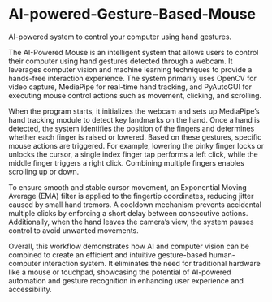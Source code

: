 # AI-powered-Gesture-Based-Mouse
AI-powered system to control your computer using hand gestures.
<p>The AI-Powered Mouse is an intelligent system that allows users to control their computer using hand gestures detected through a webcam. It leverages computer vision and machine learning techniques to provide a hands-free interaction experience. The system primarily uses OpenCV for video capture, MediaPipe for real-time hand tracking, and PyAutoGUI for executing mouse control actions such as movement, clicking, and scrolling.

When the program starts, it initializes the webcam and sets up MediaPipe’s hand tracking module to detect key landmarks on the hand. Once a hand is detected, the system identifies the position of the fingers and determines whether each finger is raised or lowered. Based on these gestures, specific mouse actions are triggered. For example, lowering the pinky finger locks or unlocks the cursor, a single index finger tap performs a left click, while the middle finger triggers a right click. Combining multiple fingers enables scrolling up or down.

To ensure smooth and stable cursor movement, an Exponential Moving Average (EMA) filter is applied to the fingertip coordinates, reducing jitter caused by small hand tremors. A cooldown mechanism prevents accidental multiple clicks by enforcing a short delay between consecutive actions. Additionally, when the hand leaves the camera’s view, the system pauses control to avoid unwanted movements.

Overall, this workflow demonstrates how AI and computer vision can be combined to create an efficient and intuitive gesture-based human-computer interaction system. It eliminates the need for traditional hardware like a mouse or touchpad, showcasing the potential of AI-powered automation and gesture recognition in enhancing user experience and accessibility.
</p>